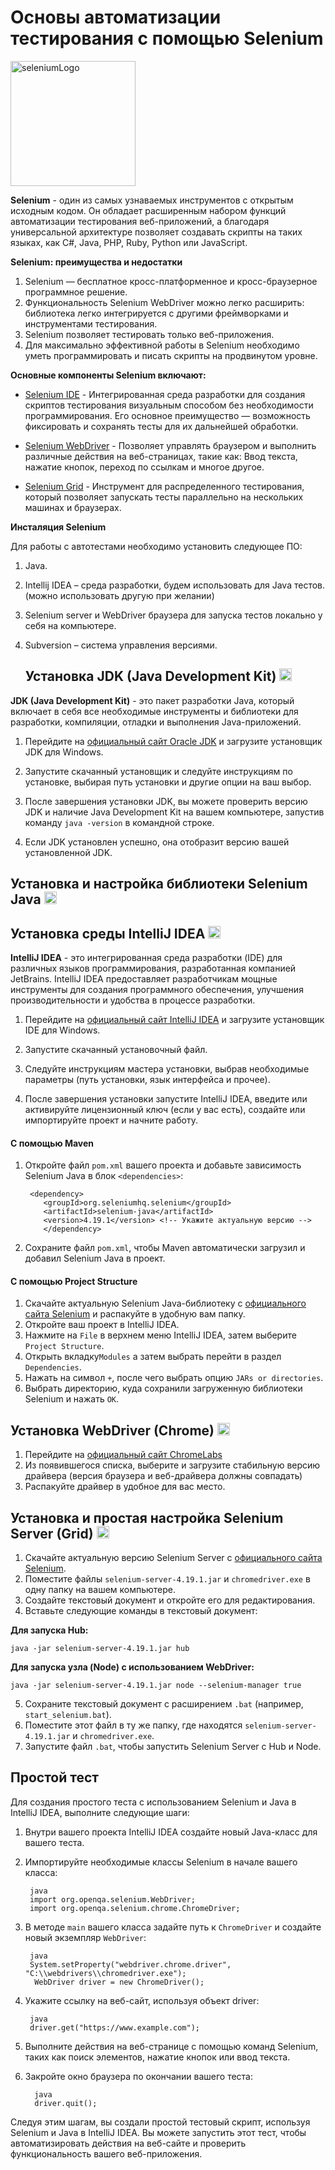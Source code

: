 # Основы автоматизации тестирования с помощью Selenium


<img src="https://upload.wikimedia.org/wikipedia/commons/9/9f/Selenium_logo.svg" alt="seleniumLogo" width="200"/>

**Selenium** -  один из самых узнаваемых инструментов с открытым исходным кодом.
Он обладает расширенным набором функций автоматизации тестирования веб-приложений, 
а благодаря универсальной архитектуре позволяет создавать скрипты на таких языках,
как C#, Java, PHP, Ruby, Python или JavaScript.

**Selenium: преимущества и недостатки**
1. Selenium — бесплатное кросс-платформенное и кросс-браузерное программное решение.
2. Функциональность Selenium WebDriver можно легко расширить: библиотека легко интегрируется с другими фреймворками и инструментами тестирования.
3. Selenium позволяет тестировать только веб-приложения.
4. Для максимально эффективной работы в Selenium необходимо уметь программировать и писать скрипты на продвинутом уровне.

**Основные компоненты Selenium включают:**

- <a href="https://www.selenium.dev/documentation/ide/">Selenium IDE</a> -
  Интегрированная среда разработки для создания скриптов тестирования визуальным способом
  без необходимости программирования.  Его основное преимущество — возможность фиксировать и сохранять тесты для их дальнейшей обработки.

- <a href="https://www.selenium.dev/documentation/webdriver/">Selenium WebDriver</a> -
  Позволяет управлять браузером и выполнить различные действия на веб-страницах, такие как: Ввод текста,
  нажатие кнопок, переход по ссылкам и многое
  другое.

- <a href="https://www.selenium.dev/documentation/grid/">Selenium Grid</a> -
  Инструмент для распределенного тестирования, который позволяет запускать тесты параллельно на нескольких машинах и
  браузерах.

**Инсталяция Selenium**

Для работы с автотестами необходимо установить следующее ПО:
1. Java.
2. Intellij IDEA – среда разработки, будем использовать для Java тестов. (можно использовать другую при желании)
3. Selenium server и WebDriver браузера для запуска тестов локально у себя на компьютере.
2. Subversion – система управления версиями.


   ## Установка JDK (Java Development Kit) <img src="https://icon-icons.com/icons2/2108/PNG/512/java_icon_130901.png" width="20">

**JDK (Java Development Kit)** - это пакет разработки Java, который включает в себя все необходимые инструменты и
библиотеки для разработки, компиляции, отладки и выполнения Java-приложений.

1. Перейдите на [официальный сайт Oracle JDK](https://www.oracle.com/java/technologies/javase-jdk15-downloads.html) и
   загрузите установщик JDK для Windows.

2. Запустите скачанный установщик и следуйте инструкциям по установке, выбирая путь установки и другие опции на ваш
   выбор.

3. После завершения установки JDK, вы можете проверить версию JDK и наличие Java Development Kit на вашем компьютере,
   запустив команду `java -version` в командной строке.
   
4. Если JDK установлен успешно, она отобразит версию вашей установленной JDK.



## Установка и настройка библиотеки Selenium Java <img src="https://img.icons8.com/?size=256&id=VOnRj9vGpXV8&format=png" width="20">

## Установка среды IntelliJ IDEA <img src="https://upload.wikimedia.org/wikipedia/commons/9/9c/IntelliJ_IDEA_Icon.svg" width="20">


**IntelliJ IDEA** - это интегрированная среда разработки (IDE) для различных языков программирования, разработанная
компанией JetBrains. IntelliJ IDEA предоставляет разработчикам мощные инструменты для создания программного обеспечения,
улучшения производительности и удобства в процессе разработки.

1. Перейдите на [официальный сайт IntelliJ IDEA](https://www.jetbrains.com/idea/download/) и загрузите установщик IDE
   для
   Windows.

2. Запустите скачанный установочный файл.

3. Следуйте инструкциям мастера установки, выбрав необходимые параметры (путь установки, язык интерфейса и прочее).

4. После завершения установки запустите IntelliJ IDEA, введите или активируйте лицензионный ключ (если у вас есть),
   создайте или импортируйте проект и начните работу.


#### С помощью Maven

1. Откройте файл `pom.xml` вашего проекта и добавьте зависимость Selenium Java в
   блок `<dependencies>`:

        <dependency>
           <groupId>org.seleniumhq.selenium</groupId>
           <artifactId>selenium-java</artifactId>
           <version>4.19.1</version> <!-- Укажите актуальную версию -->
           </dependency>

2. Сохраните файл `pom.xml`, чтобы Maven автоматически загрузил и добавил Selenium Java в проект.

#### С помощью Project Structure

1. Скачайте актуальную Selenium Java-библиотеку с [официального сайта Selenium](https://www.selenium.dev/downloads/) и
   распакуйте в
   удобную вам папку.
2. Откройте ваш проект в IntelliJ IDEA.
3. Нажмите на `File` в верхнем меню IntelliJ IDEA, затем выберите `Project Structure`.
4. Открыть вкладку`Modules` а затем выбрать перейти в раздел `Dependencies`.
5. Нажать на символ `+`, после чего выбрать опцию `JARs or directories`.
6. Выбрать директорию, куда сохранили загруженную библиотеки Selenium и нажать `OK`.

## Установка WebDriver (Chrome) <img src="https://www.svgrepo.com/show/303566/chrome-7-logo.svg" width="20">


1. Перейдите на [официальный сайт ChromeLabs](https://googlechromelabs.github.io/chrome-for-testing/)
2. Из появившегося списка, выберите и загрузите стабильную версию драйвера (версия браузера и веб-драйвера должны
   совпадать)
3. Распакуйте драйвер в удобное для вас место.



## Установка и простая настройка Selenium Server (Grid) <img src="https://air.imag.fr/images/7/73/Selenium_Grid_Logo.png" width="20">



1. Скачайте актуальную версию Selenium Server
   с [официального сайта Selenium](https://www.selenium.dev/downloads/).
2. Поместите файлы `selenium-server-4.19.1.jar` и `chromedriver.exe` в одну папку на вашем компьютере.
3. Создайте текстовый документ и откройте его для редактирования.
4. Вставьте следующие команды в текстовый документ:

**Для запуска Hub:**

`java -jar selenium-server-4.19.1.jar hub`

**Для запуска узла (Node) с использованием WebDriver:**

`java -jar selenium-server-4.19.1.jar node --selenium-manager true`

5. Сохраните текстовый документ с расширением `.bat` (например, `start_selenium.bat`).
6. Поместите этот файл в ту же папку, где находятся `selenium-server-4.19.1.jar` и `chromedriver.exe`.
7. Запустите файл `.bat`, чтобы запустить Selenium Server с Hub и Node.


## Простой тест



Для создания простого теста с использованием Selenium и Java в IntelliJ IDEA, выполните следующие шаги:

1. Внутри вашего проекта IntelliJ IDEA создайте новый Java-класс для вашего теста.

2. Импортируйте необходимые классы Selenium в начале вашего класса:

        java
        import org.openqa.selenium.WebDriver;
        import org.openqa.selenium.chrome.ChromeDriver;

3. В методе `main` вашего класса задайте путь к `ChromeDriver` и создайте новый экземпляр `WebDriver`:

        java
        System.setProperty("webdriver.chrome.driver", "C:\\webdrivers\\chromedriver.exe");
         WebDriver driver = new ChromeDriver();

4. Укажите ссылку на веб-сайт, используя объект driver:

        java
        driver.get("https://www.example.com");

5. Выполните действия на веб-странице с помощью команд Selenium, таких как поиск элементов, нажатие кнопок или ввод
   текста.

6. Закройте окно браузера по окончании вашего теста:

         java 
         driver.quit();

Следуя этим шагам, вы создали простой тестовый скрипт, используя Selenium и Java в IntelliJ IDEA. Вы можете запустить
этот тест, чтобы автоматизировать действия на веб-сайте и проверить функциональность вашего веб-приложения.
